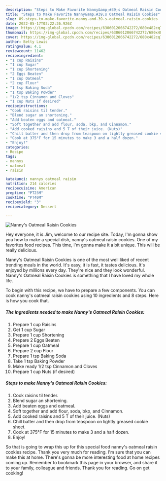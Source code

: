 ```yaml
---
description: "Steps to Make Favorite Nanny&amp;#39;s Oatmeal Raisin Cookies"
title: "Steps to Make Favorite Nanny&amp;#39;s Oatmeal Raisin Cookies"
slug: 89-steps-to-make-favorite-nanny-and-39-s-oatmeal-raisin-cookies
date: 2022-05-17T02:22:26.926Z
image: https://img-global.cpcdn.com/recipes/6306012066742272/680x482cq70/nannys-oatmeal-raisin-cookies-recipe-main-photo.jpg
thumbnail: https://img-global.cpcdn.com/recipes/6306012066742272/680x482cq70/nannys-oatmeal-raisin-cookies-recipe-main-photo.jpg
cover: https://img-global.cpcdn.com/recipes/6306012066742272/680x482cq70/nannys-oatmeal-raisin-cookies-recipe-main-photo.jpg
author: Betty Lewis
ratingvalue: 4.1
reviewcount: 11462
recipeingredient:
- "1 cup Raisins"
- "1 cup Sugar"
- "1 cup Shortening"
- "2 Eggs Beaten"
- "1 cup Oatmeal"
- "2 cup Flour"
- "1 tsp Baking Soda"
- "1 tsp Baking Powder"
- "1/2 tsp Cinnamon and Cloves"
- "1 cup Nuts if desired"
recipeinstructions:
- "Cook raisins til tender."
- "Blend sugar an shortening."
- "Add beaten eggs and oatmeal."
- "Soft together and add flour, soda, bkp, and Cinnamon."
- "Add cooked raisins and 5 T of their juice. (Nuts)"
- "Chill batter and then drop from teaspoon on lightly greased cookie sheet."
- "Cook at 375°F for 15 minutes to make 3 and a half dozen."
- "Enjoy!"
categories:
- Recipe
tags:
- nannys
- oatmeal
- raisin

katakunci: nannys oatmeal raisin 
nutrition: 214 calories
recipecuisine: American
preptime: "PT23M"
cooktime: "PT40M"
recipeyield: "3"
recipecategory: Dessert

---
```



![Nanny&#39;s Oatmeal Raisin Cookies](https://img-global.cpcdn.com/recipes/6306012066742272/680x482cq70/nannys-oatmeal-raisin-cookies-recipe-main-photo.jpg)

Hey everyone, it is Jim, welcome to our recipe site. Today, I'm gonna show you how to make a special dish, nanny&#39;s oatmeal raisin cookies. One of my favorites food recipes. This time, I'm gonna make it a bit unique. This will be really delicious.

Nanny&#39;s Oatmeal Raisin Cookies is one of the most well liked of recent trending meals in the world. It's easy, it is fast, it tastes delicious. It's enjoyed by millions every day. They're nice and they look wonderful. Nanny&#39;s Oatmeal Raisin Cookies is something that I have loved my whole life.




To begin with this recipe, we have to prepare a few components. You can cook nanny&#39;s oatmeal raisin cookies using 10 ingredients and 8 steps. Here is how you cook that.

<!--inarticleads1-->

##### The ingredients needed to make Nanny&#39;s Oatmeal Raisin Cookies:

1. Prepare 1 cup Raisins
1. Get 1 cup Sugar
1. Prepare 1 cup Shortening
1. Prepare 2 Eggs Beaten
1. Prepare 1 cup Oatmeal
1. Prepare 2 cup Flour
1. Prepare 1 tsp Baking Soda
1. Take 1 tsp Baking Powder
1. Make ready 1/2 tsp Cinnamon and Cloves
1. Prepare 1 cup Nuts (if desired)




<!--inarticleads2-->

##### Steps to make Nanny&#39;s Oatmeal Raisin Cookies:

1. Cook raisins til tender.
1. Blend sugar an shortening.
1. Add beaten eggs and oatmeal.
1. Soft together and add flour, soda, bkp, and Cinnamon.
1. Add cooked raisins and 5 T of their juice. (Nuts)
1. Chill batter and then drop from teaspoon on lightly greased cookie sheet.
1. Cook at 375°F for 15 minutes to make 3 and a half dozen.
1. Enjoy!




So that is going to wrap this up for this special food nanny&#39;s oatmeal raisin cookies recipe. Thank you very much for reading. I'm sure that you can make this at home. There's gonna be more interesting food at home recipes coming up. Remember to bookmark this page in your browser, and share it to your family, colleague and friends. Thank you for reading. Go on get cooking!
